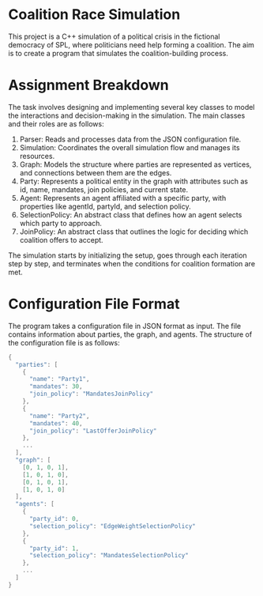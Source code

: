 # Coalition Race Simulation
This project is a C++ simulation of a political crisis in the fictional democracy of SPL, where politicians need help forming a coalition. The aim is to create a program that simulates the coalition-building process.

# Assignment Breakdown
The task involves designing and implementing several key classes to model the interactions and decision-making in the simulation. The main classes and their roles are as follows:

1. Parser: Reads and processes data from the JSON configuration file.  
2. Simulation: Coordinates the overall simulation flow and manages its resources.  
3. Graph: Models the structure where parties are represented as vertices, and connections between them are the edges.  
4. Party: Represents a political entity in the graph with attributes such as id, name, mandates, join policies, and current state.  
5. Agent: Represents an agent affiliated with a specific party, with properties like agentId, partyId, and selection policy.  
6. SelectionPolicy: An abstract class that defines how an agent selects which party to approach.  
7. JoinPolicy: An abstract class that outlines the logic for deciding which coalition offers to accept.

The simulation starts by initializing the setup, goes through each iteration step by step, and terminates when the conditions for coalition formation are met.  


# Configuration File Format

The program takes a configuration file in JSON format as input. The file contains information about parties, the graph, and agents. The structure of the configuration file is as follows:  
```cpp
{  
  "parties": [  
    {  
      "name": "Party1",  
      "mandates": 30,  
      "join_policy": "MandatesJoinPolicy"  
    },  
    {  
      "name": "Party2",  
      "mandates": 40,  
      "join_policy": "LastOfferJoinPolicy"  
    },  
    ...  
  ],  
  "graph": [  
    [0, 1, 0, 1],  
    [1, 0, 1, 0],  
    [0, 1, 0, 1],  
    [1, 0, 1, 0]  
  ],  
  "agents": [  
    {  
      "party_id": 0,  
      "selection_policy": "EdgeWeightSelectionPolicy"  
    },  
    {  
      "party_id": 1,  
      "selection_policy": "MandatesSelectionPolicy"  
    },  
    ...  
  ]  
}
```

